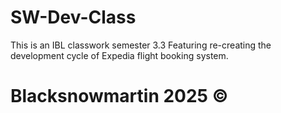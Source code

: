 # SW-Dev-Class
This is an IBL classwork semester 3.3
Featuring re-creating the development cycle of Expedia flight booking system.

# Blacksnowmartin 2025 ©
